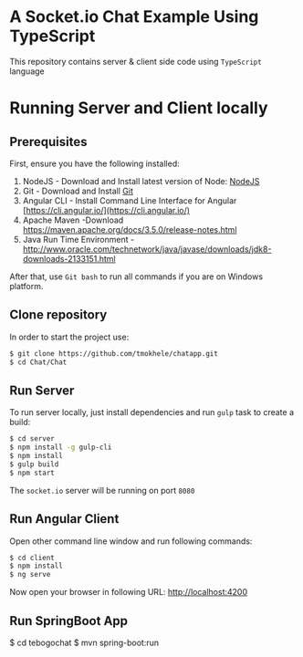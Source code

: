 

A Socket.io Chat Example Using TypeScript
=========================================

This repository contains server & client side code using `TypeScript` language


# Running Server and Client locally
## Prerequisites

First, ensure you have the following installed:

1. NodeJS - Download and Install latest version of Node: [NodeJS](https://nodejs.org)
2. Git - Download and Install [Git](https://git-scm.com)
3. Angular CLI - Install Command Line Interface for Angular [https://cli.angular.io/](https://cli.angular.io/)
4. Apache Maven -Download https://maven.apache.org/docs/3.5.0/release-notes.html
5. Java Run Time Environment - http://www.oracle.com/technetwork/java/javase/downloads/jdk8-downloads-2133151.html

After that, use `Git bash` to run all commands if you are on Windows platform.

## Clone repository

In order to start the project use:

```bash
$ git clone https://github.com/tmokhele/chatapp.git
$ cd Chat/Chat
```

## Run Server

To run server locally, just install dependencies and run `gulp` task to create a build:

```bash
$ cd server
$ npm install -g gulp-cli
$ npm install
$ gulp build
$ npm start
```

The `socket.io` server will be running on port `8080`

## Run Angular Client

Open other command line window and run following commands:

```bash
$ cd client
$ npm install
$ ng serve
```

Now open your browser in following URL: [http://localhost:4200](http://localhost:4200/)

## Run SpringBoot App

$ cd tebogochat
$ mvn spring-boot:run

